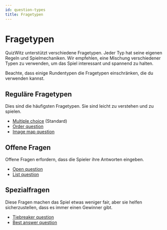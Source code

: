 ```yaml
---
id: question-types
title: Fragetypen
---
```


# Fragetypen

QuizWitz unterstützt verschiedene Fragetypen. Jeder Typ hat seine eigenen Regeln und Spielmechaniken.
Wir empfehlen, eine Mischung verschiedener Typen zu verwenden, um das Spiel interessant und spannend zu halten.

Beachte, dass einige Rundentypen die Fragetypen einschränken, die du verwenden kannst.

## Reguläre Fragetypen

Dies sind die häufigsten Fragetypen. Sie sind leicht zu verstehen und zu spielen.

- [Multiple choice](001-multiple-choice.md) (Standard)
- [Order question](003-order-question.md)
- [Image map question](004-image-map.md)

## Offene Fragen

Offene Fragen erfordern, dass die Spieler ihre Antworten eingeben.

- [Open question](002-open-question.md)
- [List question](005-list-question.md)

## Spezialfragen

Diese Fragen machen das Spiel etwas weniger fair, aber sie helfen sicherzustellen, dass es immer einen Gewinner gibt.

- [Tiebreaker question](006-tiebreaker-question.md)
- [Best answer question](007-best-answer-question.md)

